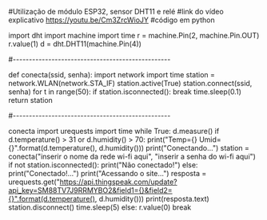 #Utilização de módulo ESP32, sensor DHT11 e relé
#link do vídeo explicativo https://youtu.be/Cm3ZrcWioJY
#código em python

import dht
import machine
import time
r = machine.Pin(2, machine.Pin.OUT)
r.value(1)
d = dht.DHT11(machine.Pin(4))

#-------------------------------------------------

def conecta(ssid, senha):
import network
import time
station = network.WLAN(network.STA_IF)
station.active(True)
station.connect(ssid, senha)
for t in range(50):
  if station.isconnected():
    break
  time.sleep(0.1)
return station

#-------------------------------------------------

conecta
import urequests
import time
while True:
  d.measure()
  if d.temperature() > 31 or d.humidity() > 70:
    print("Temp={} Umid={}".format(d.temperature(), d.humidity()))
    print("Conectando...")
    station = conecta("inserir o nome da rede wi-fi aqui", "inserir a senha do wi-fi aqui")
    if not station.isconnected():
      print("Não conectado!")
    else:
      print("Conectado!...")
      print("Acessando o site...")
      resposta = urequests.get("https://api.thingspeak.com/update?api_key=SM88TV7J9RRMYBO2&field1={}&field2={}".format(d.temperature(), d.humidity()))
      print(resposta.text)
      station.disconnect()
      time.sleep(5)
   else:
    r.value(0)
    break
